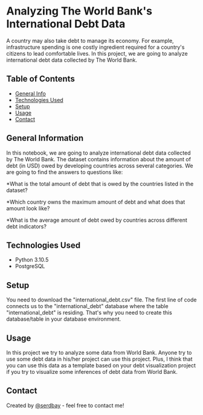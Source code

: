 # Analyzing The World Bank's International Debt Data
A country may also take debt to manage its economy. For example, infrastructure spending is one costly ingredient required for a country's citizens to lead comfortable lives. In this project, we are going to analyze international debt data collected by The World Bank.

## Table of Contents
* [General Info](#general-information)
* [Technologies Used](#technologies-used)
* [Setup](#setup)
* [Usage](#usage)
* [Contact](#contact)

## General Information
In this notebook, we are going to analyze international debt data collected by The World Bank. The dataset contains information about the amount of debt (in USD) owed by developing countries across several categories. We are going to find the answers to questions like:

*What is the total amount of debt that is owed by the countries listed in the dataset?

*Which country owns the maximum amount of debt and what does that amount look like?

*What is the average amount of debt owed by countries across different debt indicators?

## Technologies Used
- Python 3.10.5
- PostgreSQL

## Setup
You need to download the "international_debt.csv" file. The first line of code connects us to the "international_debt" database where the table "international_debt" is residing. That's why you need to create this database/table in your database environment.

## Usage
In this project we try to analyze some data from World Bank. Anyone try to use some debt data in his/her project can use this project. Plus, I think that you can use this data as a template based on your debt visualization project if you try to visualize some inferences of debt data from World Bank. 

## Contact
Created by [@serdbay](https://github.com/serdbay) - feel free to contact me!

